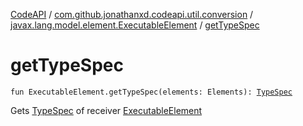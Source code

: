 [CodeAPI](../../index.md) / [com.github.jonathanxd.codeapi.util.conversion](../index.md) / [javax.lang.model.element.ExecutableElement](index.md) / [getTypeSpec](.)

# getTypeSpec

`fun ExecutableElement.getTypeSpec(elements: Elements): `[`TypeSpec`](../../com.github.jonathanxd.codeapi.base/-type-spec/index.md)

Gets [TypeSpec](../../com.github.jonathanxd.codeapi.base/-type-spec/index.md) of receiver [ExecutableElement](#)

